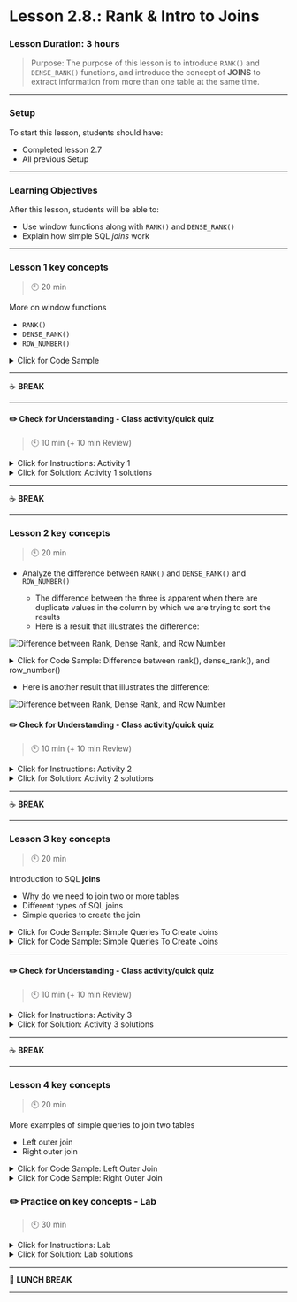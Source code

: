 # Lesson 2.8.: Rank & Intro to Joins

### Lesson Duration: 3 hours

> Purpose: The purpose of this lesson is to introduce `RANK()` and `DENSE_RANK()` functions, and introduce the concept of **JOINS** to extract information from more than one table at the same time.

---

### Setup

To start this lesson, students should have:

- Completed lesson 2.7
- All previous Setup

---

### Learning Objectives

After this lesson, students will be able to:

- Use window functions along with `RANK()` and `DENSE_RANK()`
- Explain how simple SQL _joins_ work

---

### Lesson 1 key concepts

> :clock10: 20 min

More on window functions

- `RANK()`
- `DENSE_RANK()`
- `ROW_NUMBER()`

<details>
<summary> Click for Code Sample </summary>

```sql
-- Goal is to rank the customers based on the amount of loan borrowed.
-- This will help us to find the nth highest amount in the table

select *, rank() over (order by amount desc) as 'Rank'
from bank.loan;
```

Note that we have not used partition by clause here. So we are not working on any windows. We are just trying to rank the data. We can achieve the same results with `row_number()` as well, as shown below:

```sql
select *, row_number() over (order by amount desc) as 'Row Number'
from bank.loan;
```

```sql
-- In this query, we are trying to rank the customers based on the amount of loan
-- they have borrowed, in each of the "k_symbol" categories

select * , rank() over (partition by k_symbol order by amount desc) as "Ranks"
from bank.order
where k_symbol <> " ";
```

As a next step if we want to create a filter on these ranks, to find out, let's say which are the top 10 customers or which is the nth highest customer, we can use this query as a subquery to find the answer to such questions. We will learn about sub queries next week.

</details>

---

:coffee: **BREAK**

---

#### :pencil2: Check for Understanding - Class activity/quick quiz

> :clock10: 10 min (+ 10 min Review)

<details>
  <summary> Click for Instructions: Activity 1 </summary>

- Link to [activity 1](https://github.com/ironhack-edu/data_2.08_activities/blob/master/2.08_activity_1.md).

</details>

<details>
  <summary>Click for Solution: Activity 1 solutions</summary>

- Link to [activity 1 solution](https://gist.github.com/ironhack-edu/92dd5f8cfdedf81ecb20d49d045d2d8d).

</details>

---

:coffee: **BREAK**

---

### Lesson 2 key concepts

> :clock10: 20 min

- Analyze the difference between `RANK()` and `DENSE_RANK()` and `ROW_NUMBER()`

  - The difference between the three is apparent when there are duplicate values in the column by which we are trying to sort the results
  - Here is a result that illustrates the difference:

![Difference between Rank, Dense Rank, and Row Number](https://education-team-2020.s3-eu-west-1.amazonaws.com/data-analytics/2.8-difference_rank_denseRank_rowNumber.png)

<details>
  <summary> Click for Code Sample: Difference between rank(), dense_rank(), and row_number() </summary>

- Ask the students to observe the differences in the output

```sql
select *, rank() over(order by amount asc) as 'RANK'
from bank.order
where k_symbol <> ' ';

select *, dense_rank() over(order by amount asc) as 'RANK'
from bank.order
where k_symbol <> ' ';
```

- While using RANK the ties are assigned the same rank and the next ranking is skipped
- However with DENSE_RANK you get consecutive ranks without any skips

</details>

- Here is another result that illustrates the difference:

![Difference between Rank, Dense Rank, and Row Number](https://education-team-2020.s3-eu-west-1.amazonaws.com/data-analytics/2.8-difference_rank_denseRank_rowNumber.png)

#### :pencil2: Check for Understanding - Class activity/quick quiz

> :clock10: 10 min (+ 10 min Review)

<details>
  <summary> Click for Instructions: Activity 2 </summary>

- Link to [activity 2](https://github.com/ironhack-edu/data_2.08_activities/blob/master/2.08_activity_2.md).

</details>

<details>
  <summary>Click for Solution: Activity 2 solutions</summary>

- Link to [activity 2 solution](https://gist.github.com/ironhack-edu/b89a4f3d51e7c7806c1e2700c70d8633).

</details>

---

:coffee: **BREAK**

---

### Lesson 3 key concepts

> :clock10: 20 min

Introduction to SQL **joins**

- Why do we need to join two or more tables
- Different types of SQL joins
- Simple queries to create the join

<details>
<summary> Click for Code Sample: Simple Queries To Create Joins </summary>

- Introduction to SQL joins (ppt added `reference_slides/intro_sql_joins.pptx`)

      - Why do we need to join two or more tables
      - Different types of SQL joins

</details>

<details>
<summary> Click for Code Sample: Simple Queries To Create Joins </summary>

```sql
select * from bank.account a
join bank.loan l on a.account_id = l.account_id
limit 10;
```

> Note that in the query below we have used the alias for columns on which we have used `WHERE` and `ORDER BY` clause. It is not necessary in this case as there would be no conflict for MySQL because those columns duration and payments are only present in table loan. Alias is used to remove the ambiguity in case the column names are the same. It is also a good practice that one should follow.

```sql
-- Building on the same query to add some filters and order by

select * from bank.account a
join bank.loan l on a.account_id = l.account_id
where l.duration = 12
order by l.payments
limit 10;
```

-- Using an alias to select some columns

```sql
select a.account_id, a.frequency, l.loan_id, l.amount, l.duration, l.payments, l.status
from bank.account a
join bank.loan l on a.account_id = l.account_id
where l.duration = 12
order by l.payments
limit 10;
```

</details>

---

#### :pencil2: Check for Understanding - Class activity/quick quiz

> :clock10: 10 min (+ 10 min Review)

<details>
  <summary> Click for Instructions: Activity 3 </summary>

- Link to [activity 3](https://github.com/ironhack-edu/data_2.08_activities/blob/master/2.08_activity_3.md).

</details>

<details>
  <summary>Click for Solution: Activity 3 solutions</summary>

- Link to [activity 3 solution](https://gist.github.com/ironhack-edu/ec60c41d2901db6d3df3770d2f8bdc1c).

</details>

---

:coffee: **BREAK**

---

### Lesson 4 key concepts

> :clock10: 20 min

More examples of simple queries to join two tables

- Left outer join
- Right outer join

<details>
  <summary> Click for Code Sample: Left Outer Join </summary>

```sql
-- Some test code

select count(distinct account_id) from bank.account;
select count(distinct account_id) from bank.loan;
```

- As you can see, there is a difference in the output from the two queries. Hence, we can say that not all the `account_id`s have information available from the `order` table. Or, you can say that not all the customers have taken a loan from the bank.

```sql
-- Left Join

select a.account_id, a.frequency, l.loan_id, l.amount, l.duration, l.payments, l.status
from bank.account a
left join bank.loan l on a.account_id = l.account_id
order by a.account_id;
```

> Note: Since this is a left join, all the rows from the table on the left are selected for sure. Hence, the result has the same number of rows as the number of rows in the `account` table. You can verify that with `select count(*) from table name` query.

</details>

<details>
<summary> Click for Code Sample: Right Outer Join </summary>

```sql
select a.account_id, a.frequency, l.loan_id, l.amount, l.duration, l.payments, l.status
from bank.account a
right join bank.loan l on a.account_id = l.account_id
order by a.account_id;
```

> Note: Again, since this is a right join, all the rows from the table on the right are selected for sure. Hence, the result has the same number of rows as the number of rows in the `loan` table. You can verify that with `select count(*) from table name` query.

</details>

### :pencil2: Practice on key concepts - Lab

> :clock10: 30 min

<details>
  <summary> Click for Instructions: Lab </summary>

- Link to the lab: [https://github.com/ironhack-labs/lab-sql-8](https://github.com/ironhack-labs/lab-sql-8)

</details>

<details>
  <summary>Click for Solution: Lab solutions</summary>

- Link to the [lab solution](https://gist.github.com/ironhack-edu/27947ea921132184e01d775f8a6758b6).

</details>

---

:sandwich: **LUNCH BREAK**

---
